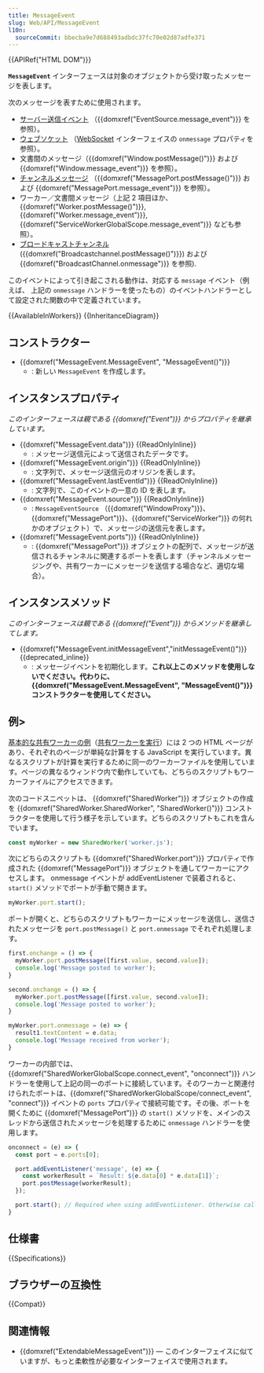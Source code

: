 ```yaml
---
title: MessageEvent
slug: Web/API/MessageEvent
l10n:
  sourceCommit: bbecba9e7d688493adbdc37fc70e02d87adfe371
---
```


{{APIRef("HTML DOM")}}

**`MessageEvent`** インターフェースは対象のオブジェクトから受け取ったメッセージを表します。

次のメッセージを表すために使用されます。

- [サーバー送信イベント](/ja/docs/Web/API/Server-sent_events) （{{domxref("EventSource.message_event")}} を参照）。
- [ウェブソケット](/ja/docs/Web/API/WebSockets_API) （[WebSocket](/ja/docs/Web/API/WebSocket) インターフェイスの `onmessage` プロパティを参照）。
- 文書間のメッセージ（{{domxref("Window.postMessage()")}} および {{domxref("Window.message_event")}} を参照）。
- [チャンネルメッセージ](/ja/docs/Web/API/Channel_Messaging_API) （{{domxref("MessagePort.postMessage()")}} および {{domxref("MessagePort.message_event")}} を参照）。
- ワーカー／文書間メッセージ（上記 2 項目ほか、{{domxref("Worker.postMessage()")}}, {{domxref("Worker.message_event")}}, {{domxref("ServiceWorkerGlobalScope.message_event")}} なども参照）。
- [ブロードキャストチャンネル](/ja/docs/Web/API/Broadcast_Channel_API) ({{domxref("Broadcastchannel.postMessage()")}}) および {{domxref("BroadcastChannel.onmessage")}} を参照).

このイベントによって引き起こされる動作は、対応する `message` イベント（例えば、 上記の `onmessage` ハンドラーを使ったもの）のイベントハンドラーとして設定された関数の中で定義されています。

{{AvailableInWorkers}}
{{InheritanceDiagram}}

## コンストラクター

- {{domxref("MessageEvent.MessageEvent", "MessageEvent()")}}
  - : 新しい `MessageEvent` を作成します。

## インスタンスプロパティ

_このインターフェースは親である {{domxref("Event")}} からプロパティを継承しています。_

- {{domxref("MessageEvent.data")}} {{ReadOnlyInline}}
  - : メッセージ送信元によって送信されたデータです。
- {{domxref("MessageEvent.origin")}} {{ReadOnlyInline}}
  - : 文字列で、メッセージ送信元のオリジンを表します。
- {{domxref("MessageEvent.lastEventId")}} {{ReadOnlyInline}}
  - : 文字列で、このイベントの一意の ID を表します。
- {{domxref("MessageEvent.source")}} {{ReadOnlyInline}}
  - : `MessageEventSource` （{{domxref("WindowProxy")}}、{{domxref("MessagePort")}}、{{domxref("ServiceWorker")}} の何れかのオブジェクト）で、メッセージの送信元を表します。
- {{domxref("MessageEvent.ports")}} {{ReadOnlyInline}}
  - : {{domxref("MessagePort")}} オブジェクトの配列で、メッセージが送信されるチャンネルに関連するポートを表します（チャンネルメッセージングや、共有ワーカーにメッセージを送信する場合など、適切な場合）。

## インスタンスメソッド

_このインターフェースは親である {{domxref("Event")}} からメソッドを継承してします。_

- {{domxref("MessageEvent.initMessageEvent","initMessageEvent()")}} {{deprecated_inline}}
  - : メッセージイベントを初期化します。**これ以上このメソッドを使用しないでください。代わりに、{{domxref("MessageEvent.MessageEvent", "MessageEvent()")}} コンストラクターを使用してください。**

## 例>

[基本的な共有ワーカーの例](https://github.com/mdn/dom-examples/tree/main/web-workers/simple-shared-worker)（[共有ワーカーを実行](https://mdn.github.io/dom-examples/web-workers/simple-shared-worker/)）には 2 つの HTML ページがあり、それぞれのページが単純な計算をする JavaScript を実行しています。異なるスクリプトが計算を実行するために同一のワーカーファイルを使用しています。ページの異なるウィンドウ内で動作していても、どちらのスクリプトもワーカーファイルにアクセスできます。

次のコードスニペットは、 {{domxref("SharedWorker")}} オブジェクトの作成を {{domxref("SharedWorker.SharedWorker", "SharedWorker()")}} コンストラクターを使用して行う様子を示しています。どちらのスクリプトもこれを含んでいます。

```js
const myWorker = new SharedWorker('worker.js');
```

次にどちらのスクリプトも {{domxref("SharedWorker.port")}} プロパティで作成された {{domxref("MessagePort")}} オブジェクトを通してワーカーにアクセスします。 onmessage イベントが addEventListener で装着されると、 `start()` メソッドでポートが手動で開きます。

```js
myWorker.port.start();
```

ポートが開くと、どちらのスクリプトもワーカーにメッセージを送信し、送信されたメッセージを `port.postMessage()` と `port.onmessage` でそれぞれ処理します。

```js
first.onchange = () => {
  myWorker.port.postMessage([first.value, second.value]);
  console.log('Message posted to worker');
}

second.onchange = () => {
  myWorker.port.postMessage([first.value, second.value]);
  console.log('Message posted to worker');
}

myWorker.port.onmessage = (e) => {
  result1.textContent = e.data;
  console.log('Message received from worker');
}
```

ワーカーの内部では、 {{domxref("SharedWorkerGlobalScope.connect_event", "onconnect")}} ハンドラーを使用して上記の同一のポートに接続しています。そのワーカーと関連付けられたポートは、{{domxref("SharedWorkerGlobalScope/connect_event", "connect")}} イベントの `ports` プロパティで接続可能です。その後、ポートを開くために {{domxref("MessagePort")}} の `start()` メソッドを、メインのスレッドから送信されたメッセージを処理するために `onmessage` ハンドラーを使用します。

```js
onconnect = (e) => {
  const port = e.ports[0];

  port.addEventListener('message', (e) => {
    const workerResult = `Result: ${e.data[0] * e.data[1]}`;
    port.postMessage(workerResult);
  });

  port.start(); // Required when using addEventListener. Otherwise called implicitly by onmessage setter.
}
```

## 仕様書

{{Specifications}}

## ブラウザーの互換性

{{Compat}}

## 関連情報

- {{domxref("ExtendableMessageEvent")}} — このインターフェイスに似ていますが、もっと柔軟性が必要なインターフェイスで使用されます。
